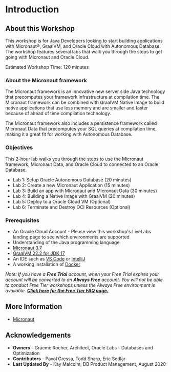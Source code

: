 # Introduction

## About this Workshop
This workshop is for Java Developers looking to start building applications with Micronaut®, GraalVM, and Oracle Cloud with Autonomous Database. The workshop features several labs that walk you through the
steps to get going with Micronaut and Oracle Cloud.

Estimated Workshop Time: 120 minutes

### About the Micronaut framework
The Micronaut framework is an innovative new server side Java technology that precomputes your framework infrastructure at compilation time. The Micronaut framework can be combined with GraalVM Native Image to build native applications that use less memory and are smaller and faster because of ahead of time compilation technology.

The Micronaut framework also includes a persistence framework called Micronaut Data that precomputes your SQL queries at compilation time, making it a great fit for working with Autonomous Database.

  <!-- [Video](youtube:zNKxJjkq0Pw) -->

### Objectives

This 2-hour lab walks you through the steps to use the Micronaut framework, Micronaut Data, and Oracle Cloud to connected to an Oracle Database.

- Lab 1: Setup Oracle Autonomous Database (20 minutes)
- Lab 2: Create a new Micronaut Application (15 minutes)
- Lab 3: Build an app with Micronaut and Micronaut Data (30 minutes)
- Lab 4: Building a Native Image with GraalVM (20 minutes)
- Lab 5: Deploy to a Oracle Cloud VM (Optional)
- Lab 6: Terminate and Destroy OCI Resources (Optional)

### Prerequisites
- An Oracle Cloud Account - Please view this workshop's LiveLabs landing page to see which environments are supported
- Understanding of the Java programming language
- [Micronaut 3.7](https://micronaut.io/download/)
- [GraalVM 22.2 for JDK 17](https://www.graalvm.org/docs/getting-started/)
- An IDE such as [VS Code](https://code.visualstudio.com/) or [IntelliJ](https://www.jetbrains.com/idea/download/)
- A working installation of [Docker](https://www.docker.com/)

*Note: If you have a **Free Trial** account, when your Free Trial expires your account will be converted to an **Always Free** account. You will not be able to conduct Free Tier workshops unless the Always Free environment is available. **[Click here for the Free Tier FAQ page.](https://www.oracle.com/cloud/free/faq/)***

## More Information
- [Micronaut](https://micronaut.io/)

## Acknowledgements
- **Owners** - Graeme Rocher, Architect, Oracle Labs - Databases and Optimization
- **Contributors** - Pavol Gressa, Todd Sharp, Eric Sedlar
- **Last Updated By** - Kay Malcolm, DB Product Management, August 2020
